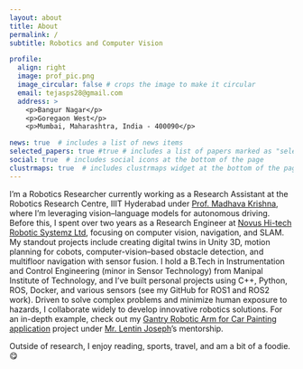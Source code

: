 ```yaml
---
layout: about
title: About
permalink: /
subtitle: Robotics and Computer Vision

profile:
  align: right
  image: prof_pic.png
  image_circular: false # crops the image to make it circular
  email: tejasps28@gmail.com
  address: >
    <p>Bangur Nagar</p>
    <p>Goregaon West</p>
    <p>Mumbai, Maharashtra, India - 400090</p>

news: true  # includes a list of news items
selected_papers: true #true # includes a list of papers marked as "selected={true}"
social: true  # includes social icons at the bottom of the page
clustrmaps: true  # includes clustrmaps widget at the bottom of the page
---
```


<!-- I'm an Engineer and a Researcher in the field of **Robotics**. I am currently working as a Research Assistant at the Robotics Research Centre, IIIT Hyderabad under the guidance of [Prof. Madhava Krishna](https://robotics.iiit.ac.in/faculty_mkrishna/), where I am working on leveraging **Vision-Language Models** for Autonomous Driving.

Prior to this, I was working as a Research Engineer with over 2 years of professional experience, at [Novus Hi-tech Robotic Systemz Ltd](https://novushitech.com/). My main areas of interest are Robotics and Artificial Intelligence(AI) with sub-domains in ***3D Computer Vision, use of Vision for Navigation, Simultaneous Localization and Mapping (SLAM)*** but I'm highly inquisitive to explore different fields as I move forward.
    
I have honed my skills in a variety of domains within Robotics, with notable projects that include creating Digital Twins in Unity 3D, motion planning for cobot applications, leveraging computer vision for obstacle detection, and pioneering in multifloor navigation and sensor fusion for enhanced odometry.

Holding a Bachelor of Technology from [Manipal Institute of Technology](https://www.manipal.edu/mit/program-list/btech/btech-electronics-instrumentation-engineering.html), in Instrumentation and Control Engineering with a minor specialization in Sensor Technology, where I took up subjects like *Advanced Sensor Technology*, *Multi-sensor Data Fusion, Control Theory, and Introduction to Robotics*. In my academic and professional journey, I developed various personal projects that has been pivotal in developing a strong foundation in C++, Python, ROS, Docker, and Sensor integration. Please head to **Projects** section for details.
You can also checkout my github for ROS1 related projects [here](https://github.com/tejasps28/Projects/tree/main) and ROS2 related projects [here](https://github.com/tejasps28/ROS2-Projects).
I am driven by the challenge of solving complex problems and am committed to reducing human intervention in hazardous tasks through the development of innovative robotics solutions. My approach is characterized by a collaborative mindset and an openness to new ideas, which, combined with my technical skills and a keen interest in the latest developments in Robotics and Computer Vision, positions me to contribute significantly to research and development efforts aimed at building robust solutions that benefit mankind.

My unique blend of skills and passion for pushing the boundaries of what's possible in Robotics distinguish me in this rapidly evolving field. To showcase this, view my project [Gantry Robotic Arm for Car Painting application](https://tejasps28.github.io/projects) under the mentorship of [Mr. Lentin Joseph](https://www.linkedin.com/in/lentinjoseph/) 

My hobbies include reading, playing sports and listening to music. I am also interested in travelling and am bit of a foodie. :yum:

PLEASE NOTE THE PAGE IS UNDER CONSTRUCTION! 👷 🛠️ 🚧 -->

I’m a Robotics Researcher currently working as a Research Assistant at the Robotics Research Centre, IIIT Hyderabad under [Prof. Madhava Krishna](https://robotics.iiit.ac.in/faculty_mkrishna/), where I’m leveraging vision–language models for autonomous driving. Before this, I spent over two years as a Research Engineer at [Novus Hi-tech Robotic Systemz Ltd](https://novushitech.com/), focusing on computer vision, navigation, and SLAM. My standout projects include creating digital twins in Unity 3D, motion planning for cobots, computer-vision–based obstacle detection, and multifloor navigation with sensor fusion. I hold a B.Tech in Instrumentation and Control Engineering (minor in Sensor Technology) from Manipal Institute of Technology, and I’ve built personal projects using C++, Python, ROS, Docker, and various sensors (see my GitHub for ROS1 and ROS2 work). Driven to solve complex problems and minimize human exposure to hazards, I collaborate widely to develop innovative robotics solutions. For an in-depth example, check out my [Gantry Robotic Arm for Car Painting application](https://tejasps28.github.io/projects) project under [Mr. Lentin Joseph](https://www.linkedin.com/in/lentinjoseph/)’s mentorship.
 
Outside of research, I enjoy reading, sports, travel, and am a bit of a foodie. :yum: